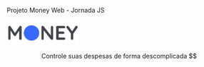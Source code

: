 Projeto Money Web - Jornada JS

<p>
  <img src = "https://github.com/DipMiranda/money-web/blob/master/src/assets/logo.png?raw=true" width = "160"/>
</p>

<p align ="center">
Controle suas despesas de forma descomplicada $$
  
</p>
